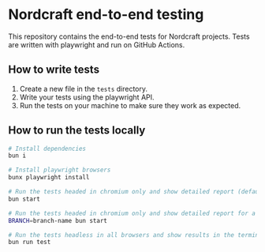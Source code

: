 # Nordcraft end-to-end testing

This repository contains the end-to-end tests for Nordcraft projects. Tests are written with playwright and run on GitHub Actions.

## How to write tests

1. Create a new file in the `tests` directory.
2. Write your tests using the playwright API.
3. Run the tests on your machine to make sure they work as expected.

## How to run the tests locally

```bash
# Install dependencies
bun i

# Install playwright browsers
bunx playwright install

# Run the tests headed in chromium only and show detailed report (default)
bun start

# Run the tests headed in chromium only and show detailed report for a specific branch
BRANCH=branch-name bun start

# Run the tests headless in all browsers and show results in the terminal (default for CI)
bun run test
```
